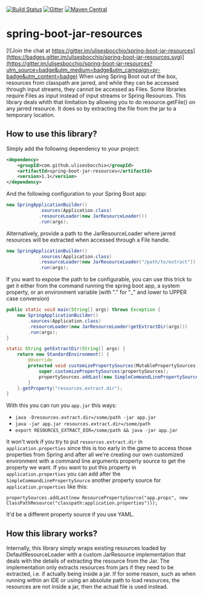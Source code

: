[![Build Status](https://travis-ci.org/ulisesbocchio/spring-boot-jar-resources.svg?branch=master)](https://travis-ci.org/ulisesbocchio/spring-boot-jar-resources)
[![Gitter](https://badges.gitter.im/Join%20Chat.svg)](https://gitter.im/ulisesbocchio/spring-boot-jar-resources?utm_source=badge&utm_medium=badge&utm_campaign=pr-badge)
[![Maven Central](https://maven-badges.herokuapp.com/maven-central/com.github.ulisesbocchio/spring-boot-jar-resources/badge.svg?style=plastic)](https://maven-badges.herokuapp.com/maven-central/com.github.ulisesbocchio/spring-boot-jar-resources)

# spring-boot-jar-resources

[![Join the chat at https://gitter.im/ulisesbocchio/spring-boot-jar-resources](https://badges.gitter.im/ulisesbocchio/spring-boot-jar-resources.svg)](https://gitter.im/ulisesbocchio/spring-boot-jar-resources?utm_source=badge&utm_medium=badge&utm_campaign=pr-badge&utm_content=badge)
When using Spring Boot out of the box, resources from classpath are jarred, and while they can be accessed through input streams, they cannot be accessed as Files. Some libraries require Files as input instead of input streams or Spring Resources. This library deals whith that limitation by allowing you to do resource.getFile() on any jarred resource. It does so by extracting the file from the jar to a temporary location.

## How to use this library?

Simply add the following dependency to your project:

```xml
<dependency>
	<groupId>com.github.ulisesbocchio</groupId>
	<artifactId>spring-boot-jar-resources</artifactId>
	<version>1.1</version>
</dependency>
```

And the following configuration to your Spring Boot app:

```java
new SpringApplicationBuilder()
            .sources(Application.class)
            .resourceLoader(new JarResourceLoader())
            .run(args);
```

Alternatively, provide a path to the JarResourceLoader where jarred resources will be extracted when accessed through a File handle.

```java
new SpringApplicationBuilder()
            .sources(Application.class)
            .resourceLoader(new JarResourceLoader("/path/to/extract"))
            .run(args);
```

If you want to expose the path to be configurable, you can use this trick to get it either from the command running the spring boot app, a system property, or an environment variable (with "." for "_" and lower to UPPER case conversion)

```java
public static void main(String[] args) throws Exception {
    new SpringApplicationBuilder()
        .sources(Application.class)
        .resourceLoader(new JarResourceLoader(getExtractDir(args)))
        .run(args);
}

static String getExtractDir(String[] args) {
    return new StandardEnvironment() {
        @Override
        protected void customizePropertySources(MutablePropertySources propertySources) {
            super.customizePropertySources(propertySources);
            propertySources.addLast(new SimpleCommandLinePropertySource("cmd", args));
        }
    }.getProperty("resources.extract.dir");
}
```

With this you can run you `app.jar` this ways:

* `java -Dresources.extract.dir=/some/path -jar app.jar`
* `java -jar app.jar resources.extract.dir=/some/path`
* `export RESOURCES_EXTRACT_DIR=/some/path && java -jar app.jar`

It won't work if you try to put `resources.extract.dir` in `application.properties` since this is too early in the game to access those properties from Spring and after all we're creating our own customized environment with a command line arguments property source to get the property we want.  If you want to put this property in `application.properties` you can add after the `SimpleCommandLinePropertySource` another property source for `application.properties` like this:

`propertySources.addLast(new ResourcePropertySource("app.props", new ClassPathResource("classpath:application.properties")));`

It'd be a different property source if you use YAML.

## How this library works?

Internally, this library simply wraps existing resources loaded by DefaultResourceLoader with a custom JarResource implementation that deals with the details of extracting the resource from the Jar. The implementation only extracts resources from jars if they need to be extracted, i.e. if actually being inside a jar. If for some reason, such as when running within an IDE or using an absolute path to load resources, the resources are not inside a jar, then the actual file is used instead.

## 
